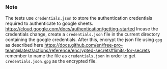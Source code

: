 ### Note
The tests use `credentials.json` to store the authentication credentials required to authenticate to google sheets. https://cloud.google.com/docs/authentication/getting-started
Incase the credentials change, create a `credentials.json` file in the current directory containing the google credentials. After this, encrypt the json file using `gpg` as described here https://docs.github.com/en/free-pro-team@latest/actions/reference/encrypted-secrets#limits-for-secrets remember to name the file as `credentials.json` in order to get `credentials.json.gpg` as the encrypted file.
